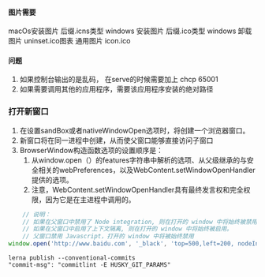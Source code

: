 #### 图片需要
macOs安装图片  后缀.icns类型
windows 安装图片 后缀.ico类型
windows 卸载图片 uninset.ico图表
通用图片 icon.ico

#### 问题
1. 如果控制台输出的是乱码， 在serve的时候需要加上 chcp 65001
2. 如果需要调用其他的应用程序，需要该应用程序安装的绝对路径

### 打开新窗口
1. 在设置sandBox或者nativeWindowOpen选项时，将创建一个浏览器窗口。
2. 新窗口将在同一进程中创建，从而使父窗口能够直接访问子窗口
3. BrowserWindow构造函数选项的设置顺序是：
   1. 从window.open（）的features字符串中解析的选项、从父级继承的与安全相关的webPreferences，以及WebContent.setWindowOpenHandler提供的选项。
   2. 注意，WebContent.setWindowOpenHandler具有最终发言权和完全权限，因为它是在主进程中调用的。

```javascript
    // 说明：
    // 如果在父窗口中禁用了 Node integration, 则在打开的 window 中将始终被禁用。
    // 如果在父窗口中启用了上下文隔离, 则在打开的 window 中将始终被启用。
    // 父窗口禁用 Javascript，打开的 window 中将被始终禁用
window.open('http://www.baidu.com', '_black', 'top=500,left=200, nodeIntegration=no')
```

```shell
lerna publish --conventional-commits
"commit-msg": "commitlint -E HUSKY_GIT_PARAMS"
```


